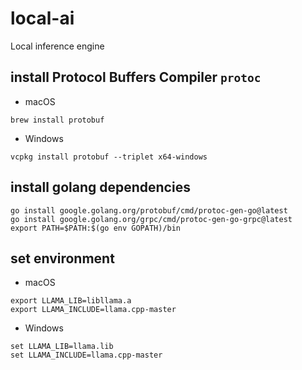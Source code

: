 # local-ai
Local inference engine

## install Protocol Buffers Compiler `protoc`

* macOS
 
```
brew install protobuf
```

* Windows

```
vcpkg install protobuf --triplet x64-windows
```

## install golang dependencies

```
go install google.golang.org/protobuf/cmd/protoc-gen-go@latest
go install google.golang.org/grpc/cmd/protoc-gen-go-grpc@latest
export PATH=$PATH:$(go env GOPATH)/bin
```

## set environment

* macOS

```
export LLAMA_LIB=libllama.a
export LLAMA_INCLUDE=llama.cpp-master 
```

* Windows

```
set LLAMA_LIB=llama.lib
set LLAMA_INCLUDE=llama.cpp-master
```
